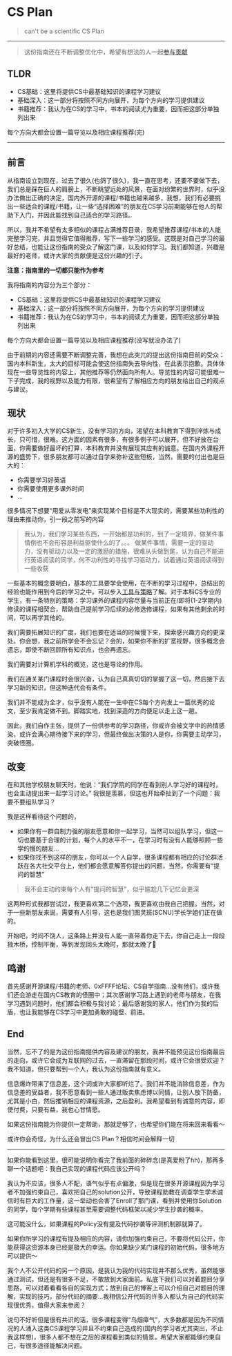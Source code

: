 # CS Plan
>can't be a scientific CS Plan

---

> 这份指南还在不断调整优化中，希望有想法的人一起[参与贡献](贡献方式及要求.md)

## TLDR

- CS基础：这里将提供CS中最基础知识的课程学习建议
- 基础深入：这一部分将按照不同方向展开，为每个方向的学习提供建议
- 书籍推荐：我认为在CS的学习中，书本的阅读尤为重要，因而把这部分单独列出来

每个方向大都会设置一篇导览以及相应课程推荐(完)

---

## 前言

从指南设立到现在，过去了很久(也鸽了很久)，我一直在思考，还要不要做下去，我们总是踩在巨人的肩膀上，不断眺望远处的风景，在面对纷繁的世界时，似乎没办法做出正确的决定，国内外开源的课程/书籍也越来越多，我想，我们有必要挑出一些适合的课程/书籍，让一些“选择困难”的朋友在CS学习前期能够在他人的帮助下入门，并因此能找到自己适合的学习路径。

所以，我并不希望有太多相似的课程占满推荐目录，我希望推荐课程/书本的人能完整学习完，并且觉得它值得推荐，写下一些学习的感受。这既是对自己学习的最好总结，也能让这份指南的受众了解这门课，以及如何学习。我们都知道，兴趣是最好的老师，或许大家的贡献便是这份兴趣的引子。

**注意：指南里的一切都只能作为参考**

我将指南的内容分为三个部分：

- CS基础：这里将提供CS中最基础知识的课程学习建议
- 基础深入：这一部分将按照不同方向展开，为每个方向的学习提供建议
- 书籍推荐：我认为在CS的学习中，书本的阅读尤为重要，因而把这部分单独列出来

每个方向大都会设置一篇导览以及相应课程推荐(没写就没办法了)

由于前期的内容还需要不断调整完善，我想在此突兀的提出这份指南目前的受众：国内本科新生，太大的目标可能会使这份指南失去导向性，在此表示抱歉。具体体现在一些导览性的内容上，其他推荐等仍然面向所有人。导览性的内容可能很难一下子完成，我的视野以及能力有限，很希望有了解相应方向的朋友给出自己的观点与建议。

## 现状

对于许多初入大学的CS新生，没有学习的方向，渴望在本科教育下得到淬炼与成长，只可惜，很难。这方面的因素有很多，有很多例子可以展开，但不好放在台面，你需要做好最坏的打算，本科教育并没有展现其应有的诚意。在国内外课程开源的盛势下，很多朋友都可以通过自学来弥补这些短板，当然，需要的付出也是巨大的：

- 你需要学习好英语
- 你需要使用更多课外时间
- ...

很多情况下想要“用爱从零发电”来实现某个目标是不大现实的，需要某些功利性的理由来推动你，引一段之前写的内容

>我认为，我们学习某些东西，一开始都是功利的，到了一定境界，做某件事情倒也不会形容是利益驱使什么的了。。。
做某件事情，需要一定的驱动力，没有驱动力以及一定的激励的措施，很难从头做到尾，认为自己不能进行英语阅读的同学，何不功利性的寻找学习驱动力，试着通过英语阅读得到一些收获

一些基本的概念要明白，基本的工具要学会使用，在不断的学习过程中，总结出的经验也能作用到今后的学习之中。可以步入[工具与策略](CS基础/工具与策略.md)了解。对于本科CS专业的学生，有一条特别的策略：学习课外的课程内容尽量与当前正在/即将(1-2学期内)修读的课程相契合，帮助自己提前学习后续的必修选修课程，如果有其他剩余的时间，可以再学其他的。

我们需要拓展知识的广度，我们也要在适当的时候慢下来，探索感兴趣方向的更深处。你会想，我之前所学会不会忘记？会的，如果你不断的扩宽视野，很多概念会遗忘，即使不断回顾所有知识点，也会再遗忘。

我们需要对计算机学科的概览，这也是导论的作用。

我们在通关某门课程时会很兴奋，认为自己真真切切的掌握了这一切，然后接下去学习新的知识，但这种迭代会有条件。

我们并不能成为全才，似乎没有人能在一生中在CS每个方向发上一篇优秀的论文，至少我肯定做不到。脚踏实地，找到深造的方向便足以走上这一趟。

因此，我们自作主张，提供了一份供参考的学习路径，你或许会被文字中的热情感染，或许会满心期待接下来的学习，但最终做出决策的人是你，你需要主动学习，突破怪圈。

## 改变

在和其他学校朋友聊天时，他说：“我们学院的同学在看到别人学习好的课程时，也会主动提出来一起学习讨论。” 我很是羡慕，但这也开始牵扯到了一个问题：我要不要组队学习？

我是这样看待这个问题的，

- 如果你有一群自制力强的朋友愿意和你一起学习，当然可以组队学习，但这一切也要基于合理的计划，每个人的水平不一，在学习时有没有人能够照顾一些学的慢的朋友...
- 如果你找不到这样的朋友，你可以一个人自学，很多课程都有相应的讨论群活跃在各大社交平台上，他们都会愿意解答你提出的问题，当然，你需要有“提问的智慧”

> 我不会主动约束每个人有“提问的智慧”，似乎尴尬几下记忆会更深

这两种形式我都尝试过，我更喜欢第二个选项，我更喜欢由我自己把握。当然，对于一些新朋友来说，需要有人引导，这也是我们图灵班(SCNU)学长学姐们正在做的。

开始吧，时间不饶人，这条路上并没有人能一直带着你走下去，你自己走上一段段独木桥，控制平衡，等到发现回头太晚时，那就太晚了🤣

## 鸣谢

首先感谢开源课程/书籍的老师、0xFFFF论坛、CS自学指南...没有他们，或许我们还会游走在国内CS教育的怪圈中；其次感谢学习路上遇到的老师与朋友，在我学习遇到问题时，他们都会积极与我讨论；最后感谢我的家人，他们作为我的后盾，也让我能够在CS学习中更加勇敢的碰壁、前进。

## End

当然，忘不了的是为这份指南提供内容及建议的朋友，我并不能预见这份指南最后的走向，或许它会成为互联网的过去，一直滞留在那段时间，或许它会很受欢迎？我不知道，但只要帮到一个人，我认为这份指南就有意义。

信息爆炸带来了信息差，这个词或许大家都听烂了。我们并不能消除信息差，作为信息差的受益者，我不愿意看到一些人通过贩卖焦虑博以同情，让别人放下防备，尤其是小白，然后推销相应的课程资源，之后盈利。我希望看到有诚意的内容，即使付费，只要有益，我也心甘情愿。

如果这份指南能为你提供一定帮助，那就足够了，也希望你们能在将来回来看看～

或许你会奇怪，为什么还会冒出CS Plan？相信时间会解释一切

---

如果你能看到这里，很可能说明你看完了我前面的碎碎念(是真爱粉了hh)，那再多聊一个话题吧：我自己实现的课程代码应该公开吗？

我认为不应该，很多人不配，语气似乎有点偏激，但是现在很多开源课程因为学习者不加强约束自己，喜欢把自己的solution公开，导致课程助教在调查学生学术诚信时有巨大的工作量，这一举动也会害了Enroll了那门课，看到并使用你Solution的同学，每个学期有些课程甚至需要调整代码框架以减少学生抄袭的概率。

这可能没什么，如果课程的Policy没有提及代码抄袭等评测机制那就算了。

如果你所学习的课程有提及相应的内容，请你加强约束自己，不要将代码公开，你能获得这资源本身已经是极大的幸运。你如果缺少某门课程的初始代码，很多地方可以提供～

我个人不公开代码的另一个原因，是我认为我的代码实现并不那么优秀，虽然能够通过测试，但还是有很多不足，不敢放到大家面前。私底下我们可以对着题目分享思路，可以对着看看各自的实现方式；放到自己的博客上可以介绍自己对题目的理解，实现的技巧，部分代码的摘要...我相信公开代码的许多人都认为自己的代码实现很优秀，值得大家来参阅？

说句不好听但是很有共识的话，很多课程变得“乌烟瘴气”，大多数都是因为不同情况的人涌入这类CS课程学习并且不约束自己造成的(国内的学习者尤其突出，不止我这样想)，很多人都不想在之后的课程看到类似的情景。希望大家都能够约束自己，有很多途径能解决问题。
